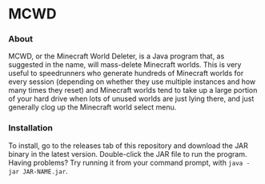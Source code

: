 # MCWD
### About
MCWD, or the Minecraft World Deleter, is a Java program that, as suggested in the name, will mass-delete Minecraft worlds.
This is very useful to speedrunners who generate hundreds of Minecraft worlds for every session (depending on whether they
use multiple instances and how many times they reset) and Minecraft worlds tend to take up a large portion of your hard
drive when lots of unused worlds are just lying there, and just generally clog up the Minecraft world select menu.
### Installation
To install, go to the releases tab of this repository and download the JAR binary in the latest version. Double-click the
JAR file to run the program. Having problems? Try running it from your command prompt, with `java -jar JAR-NAME.jar`.